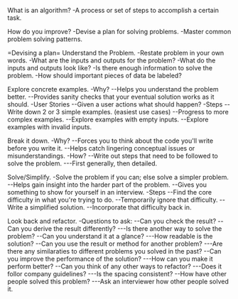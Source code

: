 What is an algorithm?
-A process or set of steps to accomplish a certain task.

How do you improve?
-Devise a plan for solving problems.
-Master common problem solving patterns.

=Devising a plan=
Understand the Problem.
-Restate problem in your own words.
-What are the inputs and outputs for the problem?
-What do the inputs and outputs look like?
-Is there enough information to solve the problem.
-How should important pieces of data be labeled?

Explore concrete examples.
-Why?
--Helps you understand the problem better.
--Provides sanity checks that your eventual solution works as it should.
-User Stories
--Given a user actions what should happen?
-Steps
--Write down 2 or 3 simple examples. (easiest use cases)
--Progress to more complex examples.
--Explore examples with empty inputs.
--Explore examples with invalid inputs.

Break it down.
-Why?
--Forces you to think about the code you'll write before you write it.
--Helps catch lingering conceptual issues or misunderstandings.
-How?
--Write out steps that need to be followed to solve the problem.
---First generally, then detailed.

Solve/Simplify.
-Solve the problem if you can; else solve a simpler problem.
--Helps gain insight into the harder part of the problem.
--Gives you something to show for yourself in an interview.
-Steps
--Find the core difficulty in what you're trying to do.
--Temporarily ignore that difficulty.
--Write a simplified solution.
--Incorporate that difficulty back in.

Look back and refactor.
-Questions to ask:
--Can you check the result?
--Can you derive the result differently?
---Is there another way to solve the problem?
--Can you understand it at a glance?
---How readable is the solution?
--Can you use the result or method for another problem?
---Are there any similaraties to different problems you solved in the past?
--Can you improve the performance of the solution?
---How can you make it perform better?
--Can you think of any other ways to refactor?
---Does it follor company guidelines?
---Is the spacing consistent?
--How have other people solved this problem?
---Ask an interviewer how other people solved it.

